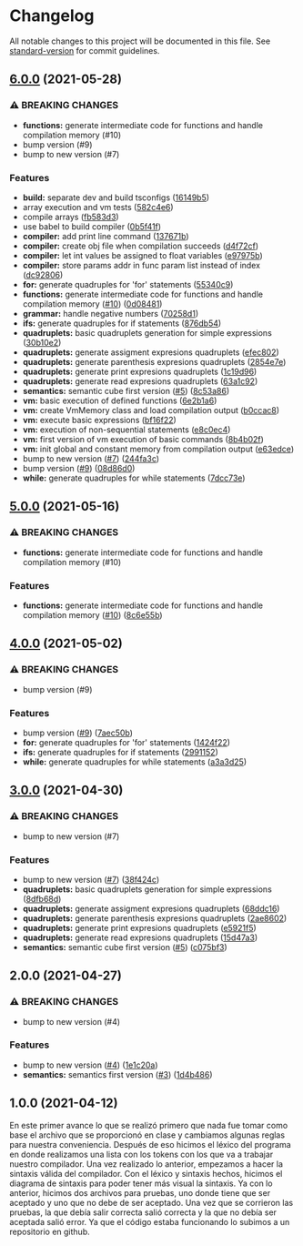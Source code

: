 # Changelog

All notable changes to this project will be documented in this file. See [standard-version](https://github.com/conventional-changelog/standard-version) for commit guidelines.

## [6.0.0](https://github.com/DanielSepulveda/compiscript/compare/v2.0.0...v6.0.0) (2021-05-28)


### ⚠ BREAKING CHANGES

* **functions:** generate intermediate code for functions and handle compilation memory (#10)
* bump version (#9)
* bump to new version (#7)

### Features

* **build:** separate dev and build tsconfigs ([16149b5](https://github.com/DanielSepulveda/compiscript/commit/16149b5eefc659b6f73df739afb2391be3eb679e))
* array execution and vm tests ([582c4e6](https://github.com/DanielSepulveda/compiscript/commit/582c4e6edffc79f5c3708f20f5cbff410255cbcd))
* compile arrays ([fb583d3](https://github.com/DanielSepulveda/compiscript/commit/fb583d3e53945193935fb5cb320743a3739be625))
* use babel to build compiler ([0b5f41f](https://github.com/DanielSepulveda/compiscript/commit/0b5f41fb29c71634a5d9bb5b9e195058c96a9c84))
* **compiler:** add print line command ([137671b](https://github.com/DanielSepulveda/compiscript/commit/137671becdee6560fb79dfd4007ca8475508b699))
* **compiler:** create obj file when compilation succeeds ([d4f72cf](https://github.com/DanielSepulveda/compiscript/commit/d4f72cfb76c198a407d746b2c2bfaa6518574c55))
* **compiler:** let int values be assigned to float variables ([e97975b](https://github.com/DanielSepulveda/compiscript/commit/e97975b05651885df3ec03a5662c03498796bc4b))
* **compiler:** store params addr in func param list instead of index ([dc92806](https://github.com/DanielSepulveda/compiscript/commit/dc92806ea994b9616e2c8798b15eed89db4f3be9))
* **for:** generate quadruples for 'for' statements ([55340c9](https://github.com/DanielSepulveda/compiscript/commit/55340c981d311b547f2ba6cb2be7da9d92d99606))
* **functions:** generate intermediate code for functions and handle compilation memory ([#10](https://github.com/DanielSepulveda/compiscript/issues/10)) ([0d08481](https://github.com/DanielSepulveda/compiscript/commit/0d084815bc0916c9d3c4576f4e17b947369e87fe))
* **grammar:** handle negative numbers ([70258d1](https://github.com/DanielSepulveda/compiscript/commit/70258d11fee56ade10933fbb164ae083c690b817))
* **ifs:** generate quadruples for if statements ([876db54](https://github.com/DanielSepulveda/compiscript/commit/876db54b1f793093ae2ec209c61335ad47a7e74c))
* **quadruplets:** basic quadruplets generation for simple expressions ([30b10e2](https://github.com/DanielSepulveda/compiscript/commit/30b10e24d342a375b573055159cfad77037a9be7))
* **quadruplets:** generate assigment expresions quadruplets ([efec802](https://github.com/DanielSepulveda/compiscript/commit/efec802883104e9d133bc9ce42f248d9892199be))
* **quadruplets:** generate parenthesis expresions quadruplets ([2854e7e](https://github.com/DanielSepulveda/compiscript/commit/2854e7e3f7534588eee6cafb2fae0c898720af18))
* **quadruplets:** generate print  expresions quadruplets ([1c19d96](https://github.com/DanielSepulveda/compiscript/commit/1c19d967899d6cc11d75a810cd39a1b55fda3f99))
* **quadruplets:** generate read expresions quadruplets ([63a1c92](https://github.com/DanielSepulveda/compiscript/commit/63a1c92179286d1370adc678f09ee737d511d089))
* **semantics:** semantic cube first version ([#5](https://github.com/DanielSepulveda/compiscript/issues/5)) ([8c53a86](https://github.com/DanielSepulveda/compiscript/commit/8c53a8674c7a7297bcc4a681f1a59e9ac869820c))
* **vm:** basic execution of defined functions ([6e2b1a6](https://github.com/DanielSepulveda/compiscript/commit/6e2b1a63177070c69c7fe9474d6ce0fca53d8f78))
* **vm:** create VmMemory class and load compilation output ([b0ccac8](https://github.com/DanielSepulveda/compiscript/commit/b0ccac872f3c09f027673cb1ad672ac4449f6c31))
* **vm:** execute basic expressions ([bf16f22](https://github.com/DanielSepulveda/compiscript/commit/bf16f225a5a60b473cd081aa6e275b1771b401a3))
* **vm:** execution of non-sequential statements ([e8c0ec4](https://github.com/DanielSepulveda/compiscript/commit/e8c0ec45f6112474b6a49380d3bfb9b2d3e3f731))
* **vm:** first version of vm execution of basic commands ([8b4b02f](https://github.com/DanielSepulveda/compiscript/commit/8b4b02f3e0fd52316162f323c32f75ac93113a65))
* **vm:** init global and constant memory from compilation output ([e63edce](https://github.com/DanielSepulveda/compiscript/commit/e63edce15def9211e2ef3541c79548bda5a027f8))
* bump to new version ([#7](https://github.com/DanielSepulveda/compiscript/issues/7)) ([244fa3c](https://github.com/DanielSepulveda/compiscript/commit/244fa3c0029f98880c695dbec3455ab571196c9c))
* bump version ([#9](https://github.com/DanielSepulveda/compiscript/issues/9)) ([08d86d0](https://github.com/DanielSepulveda/compiscript/commit/08d86d0b263206f017cbe27efef1cab12f350cf4))
* **while:** generate quadruples for while statements ([7dcc73e](https://github.com/DanielSepulveda/compiscript/commit/7dcc73e16330d8d7c5a39917e7ad12a5b2a1438d))

## [5.0.0](https://github.com/DanielSepulveda/compiscript/compare/v4.0.0...v5.0.0) (2021-05-16)


### ⚠ BREAKING CHANGES

* **functions:** generate intermediate code for functions and handle compilation memory (#10)

### Features

* **functions:** generate intermediate code for functions and handle compilation memory ([#10](https://github.com/DanielSepulveda/compiscript/issues/10)) ([8c6e55b](https://github.com/DanielSepulveda/compiscript/commit/8c6e55bdcf5b56465b66ba1c1d5f19c5a0b1ae71))

## [4.0.0](https://github.com/DanielSepulveda/compiscript/compare/v3.0.0...v4.0.0) (2021-05-02)


### ⚠ BREAKING CHANGES

* bump version (#9)

### Features

* bump version ([#9](https://github.com/DanielSepulveda/compiscript/issues/9)) ([7aec50b](https://github.com/DanielSepulveda/compiscript/commit/7aec50b5db2757666b5ef73d0cb4e8e874ad4fa9))
* **for:** generate quadruples for 'for' statements ([1424f22](https://github.com/DanielSepulveda/compiscript/commit/1424f2210a74b2daf557306fe815401e516dc767))
* **ifs:** generate quadruples for if statements ([2991152](https://github.com/DanielSepulveda/compiscript/commit/2991152069c4055d5e372fd0bc310097d99c0dc8))
* **while:** generate quadruples for while statements ([a3a3d25](https://github.com/DanielSepulveda/compiscript/commit/a3a3d25f6a8ef659f32d35aea0e39d63d57d49c1))

## [3.0.0](https://github.com/DanielSepulveda/compiscript/compare/v2.0.0...v3.0.0) (2021-04-30)


### ⚠ BREAKING CHANGES

* bump to new version (#7)

### Features

* bump to new version ([#7](https://github.com/DanielSepulveda/compiscript/issues/7)) ([38f424c](https://github.com/DanielSepulveda/compiscript/commit/38f424c12d67be633dae1e02a7100dcf6d12158d))
* **quadruplets:** basic quadruplets generation for simple expressions ([8dfb68d](https://github.com/DanielSepulveda/compiscript/commit/8dfb68d31d4d4b6ee6f2979ee9f02618293b8daa))
* **quadruplets:** generate assigment expresions quadruplets ([68ddc16](https://github.com/DanielSepulveda/compiscript/commit/68ddc168e4086a2907e8f9ff1aed3c8928548d1e))
* **quadruplets:** generate parenthesis expresions quadruplets ([2ae8602](https://github.com/DanielSepulveda/compiscript/commit/2ae860295424b1b07e28ac077fc7f8e7a18ca3d5))
* **quadruplets:** generate print  expresions quadruplets ([e5921f5](https://github.com/DanielSepulveda/compiscript/commit/e5921f5821ea412d4756c2a54d54825ff34d367a))
* **quadruplets:** generate read expresions quadruplets ([15d47a3](https://github.com/DanielSepulveda/compiscript/commit/15d47a3600484bf38f3f8fca88f961c363b11271))
* **semantics:** semantic cube first version ([#5](https://github.com/DanielSepulveda/compiscript/issues/5)) ([c075bf3](https://github.com/DanielSepulveda/compiscript/commit/c075bf353841a7c7ad95592ddbcf3074c12f6ee4))

## 2.0.0 (2021-04-27)


### ⚠ BREAKING CHANGES

* bump to new version (#4)

### Features

* bump to new version ([#4](https://github.com/DanielSepulveda/compiscript/issues/4)) ([1e1c20a](https://github.com/DanielSepulveda/compiscript/commit/1e1c20a342c6ebfdd041a27fc00713bcb9953614))
* **semantics:** semantics first version ([#3](https://github.com/DanielSepulveda/compiscript/issues/3)) ([1d4b486](https://github.com/DanielSepulveda/compiscript/commit/1d4b4862502d75f9b30958da297faf71ef4299fe))

## 1.0.0 (2021-04-12)

En este primer avance lo que se realizó primero que nada fue tomar como base el archivo que se proporcionó en clase y cambiamos algunas reglas para nuestra conveniencia. Después de eso hicimos el léxico del programa en donde realizamos una lista con los tokens con los que va a trabajar nuestro compilador. Una vez realizado lo anterior, empezamos a hacer la sintaxis válida del compilador. Con el léxico y sintaxis hechos, hicimos el diagrama de sintaxis para poder tener más visual la sintaxis. Ya con lo anterior, hicimos dos archivos para pruebas, uno donde tiene que ser aceptado y uno que no debe de ser aceptado. Una vez que se corrieron las pruebas, la que debía salir correcta salió correcta y la que no debía ser aceptada salió error. Ya que el código estaba funcionando lo subimos a un repositorio en github.
